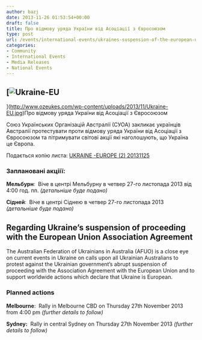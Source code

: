 ```yaml
---
author: bazj
date: 2013-11-26 01:53:54+00:00
draft: false
title: Про відмову уряда України від Асоціації з Євросоюзом
type: post
url: /events/international-events/ukraines-suspension-of-the-european-union-association-agreement/
categories:
- Community
- International Events
- Media Releases
- National Events
---
```


## [![Ukraine-EU](http://www.ozeukes.com/wp-content/uploads/2013/11/Ukraine-EU.jpg)
](http://www.ozeukes.com/wp-content/uploads/2013/11/Ukraine-EU.jpg)Про відмову уряда України від Асоціації з Євросоюзом


Cоюз Українських Організацій Aвстралії (СУОА) закликає українців Австралії протестувати проти відмову уряда України від Асоціації з Євросоюзом та пітримувати світові акції які наголошують, що Україна це Європа.

Подається копію листа: [UKRAINE -EUROPE (2) 20131125](http://www.ozeukes.com/wp-content/uploads/2013/11/UKRAINE-EUROPE-2-20131125.pdf)


### Заплановані акціії:


**Мельбурн**:  Віче в центрі Мельбурну в четвер 27-го листопада 2013 від 4:00 год. пп. _(детальніше буде подано)_

**Сідней**:  Віче в центрі Сіднею в четвер 27-го листопада 2013 _(детальніше буде подано)_


## Regarding Ukraine’s suspension of proceeding with the European Union Association Agreement


The Australian Federation of Ukrainians in Australia (AFUO) is a close eye on current events in Ukraine on calls upon all Ukrainian Australians to protest against the Ukrainian government’s abrupt suspension of proceeding with the Association Agreement with the European Union and to support worldwide actions which declare that Ukraine is European.


### Planned actions


**Melbourne**:  Rally in Melbourne CBD on Thursday 27th November 2013 from 4:00 pm _(further details to follow)_

**Sydney:**  Rally in central Sydney on Thursday 27th November 2013 _(further details to follow)_
